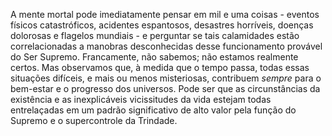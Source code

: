 ﻿A mente mortal pode imediatamente pensar em mil e uma coisas - eventos físicos catastróficos, acidentes espantosos, desastres horríveis, doenças dolorosas e flagelos mundiais - e perguntar se tais calamidades estão correlacionadas a manobras desconhecidas desse funcionamento provável do Ser Supremo. Francamente, não sabemos; não estamos realmente certos. Mas observamos que, à medida que o tempo passa, todas essas situações difíceis, e mais ou menos misteriosas, contribuem <I>sempre</I> para o bem-estar e o progresso dos universos. Pode ser que as circunstâncias da existência e as inexplicáveis vicissitudes da vida estejam todas entrelaçadas em um padrão significativo de alto valor pela função do Supremo e o supercontrole da Trindade.